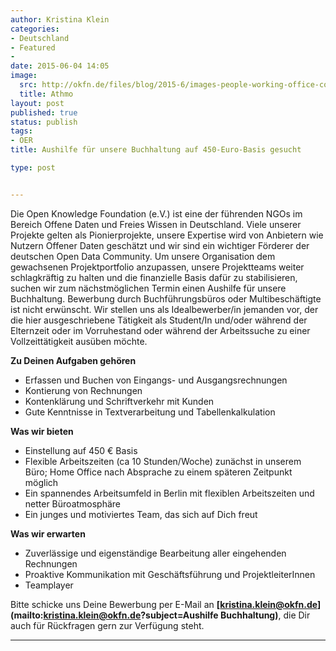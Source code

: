 ```yaml
---
author: Kristina Klein
categories:
- Deutschland
- Featured
- 
date: 2015-06-04 14:05
image:
  src: http://okfn.de/files/blog/2015-6/images-people-working-office-coffee-9228.jpg
  title: Athmo
layout: post
published: true
status: publish
tags:
- OER
title: Aushilfe für unsere Buchhaltung auf 450-Euro-Basis gesucht

type: post


---
```


Die Open Knowledge Foundation (e.V.) ist eine der führenden NGOs im Bereich Offene Daten und Freies Wissen in Deutschland. Viele unserer Projekte gelten als Pionierprojekte, unsere Expertise wird von Anbietern wie Nutzern Offener Daten geschätzt und wir sind ein wichtiger Förderer der deutschen Open Data Community. Um unsere Organisation dem gewachsenen Projektportfolio anzupassen, unsere Projektteams weiter schlagkräftig zu halten und die finanzielle Basis dafür zu stabilisieren, suchen wir zum nächstmöglichen Termin einen Aushilfe für unsere Buchhaltung.
Bewerbung durch Buchführungsbüros oder Multibeschäftigte ist nicht erwünscht. Wir stellen uns als Idealbewerber/in jemanden vor, der die hier ausgeschriebene Tätigkeit als Student/In und/oder während der Elternzeit oder im Vorruhestand oder während der Arbeitssuche zu einer Vollzeittätigkeit ausüben möchte.


**Zu Deinen Aufgaben gehören**

* Erfassen und Buchen von Eingangs- und Ausgangsrechnungen
* Kontierung von Rechnungen
* Kontenklärung und Schriftverkehr mit Kunden
* Gute Kenntnisse in Textverarbeitung und Tabellenkalkulation

**Was wir bieten**

* Einstellung auf 450 € Basis
* Flexible Arbeitszeiten (ca 10 Stunden/Woche) zunächst in unserem Büro; Home Office nach Absprache zu einem späteren Zeitpunkt möglich 
* Ein spannendes Arbeitsumfeld in Berlin mit flexiblen Arbeitszeiten und netter Büroatmosphäre
* Ein junges und motiviertes Team, das sich auf Dich freut


**Was wir erwarten**

* Zuverlässige und eigenständige Bearbeitung aller eingehenden Rechnungen
* Proaktive Kommunikation mit Geschäftsführung und ProjektleiterInnen
* Teamplayer

Bitte schicke uns Deine Bewerbung per E-Mail an **[kristina.klein@okfn.de](mailto:kristina.klein@okfn.de?subject=Aushilfe Buchhaltung)**, die Dir auch für Rückfragen gern zur Verfügung steht.

<hr>  



